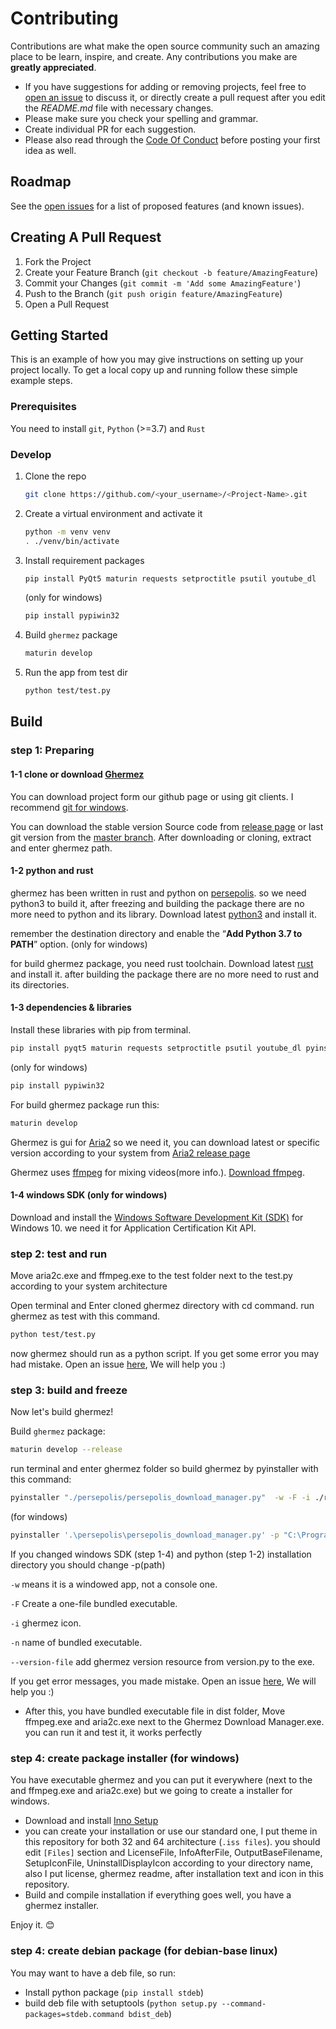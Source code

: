# Contributing

Contributions are what make the open source community such an amazing place to be learn, inspire, and create. Any contributions you make are **greatly appreciated**.

- If you have suggestions for adding or removing projects, feel free to [open an issue](https://github.com/IamRezaMousavi/ghermez/issues/new) to discuss it, or directly create a pull request after you edit the _README.md_ file with necessary changes.
- Please make sure you check your spelling and grammar.
- Create individual PR for each suggestion.
- Please also read through the [Code Of Conduct](https://github.com/IamRezaMousavi/ghermez/blob/main/CODE_OF_CONDUCT.md) before posting your first idea as well.

## Roadmap

See the [open issues](https://github.com/IamRezaMousavi/ghermez/issues) for a list of proposed features (and known issues).

## Creating A Pull Request

1. Fork the Project
2. Create your Feature Branch (`git checkout -b feature/AmazingFeature`)
3. Commit your Changes (`git commit -m 'Add some AmazingFeature'`)
4. Push to the Branch (`git push origin feature/AmazingFeature`)
5. Open a Pull Request

## Getting Started

This is an example of how you may give instructions on setting up your project locally.
To get a local copy up and running follow these simple example steps.

### Prerequisites

You need to install `git`, `Python` (>=3.7) and `Rust`

### Develop

1. Clone the repo

   ```sh
   git clone https://github.com/<your_username>/<Project-Name>.git
   ```

2. Create a virtual environment and activate it

   ```sh
   python -m venv venv
   . ./venv/bin/activate
   ```

3. Install requirement packages

   ```sh
   pip install PyQt5 maturin requests setproctitle psutil youtube_dl
   ```

   (only for windows)

   ```sh
   pip install pypiwin32
   ```

4. Build `ghermez` package

   ```sh
   maturin develop
   ```

5. Run the app from test dir

   ```sh
   python test/test.py
   ```

## Build

### step 1: Preparing

#### 1-1 clone or download [Ghermez](https://github.com/IamRezaMousavi/ghermez)

You can download project form our github page or using git clients. I recommend [git for windows](https://git-scm.com/download/win).

You can download the stable version Source code from [release page](https://github.com/IamRezaMousavi/ghermez/releases) or last git version from the [master branch](https://github.com/IamRezaMousavi/ghermez/archive/master.zip). After downloading or cloning, extract and enter ghermez path.

#### 1-2 python and rust

ghermez has been written in rust and python on [persepolis](https://github.com/persepolisdm/persepolis). so we need python3 to build it, after freezing and building the package there are no more need to python and its library. Download latest [python3](https://www.python.org/downloads/) and install it.

remember the destination directory and enable the “**Add Python 3.7 to PATH**” option. (only for windows)

for build ghermez package, you need rust toolchain. Download latest [rust](https://www.rust-lang.org/tools/install) and install it. after building the package there are no more need to rust and its directories.

#### 1-3 dependencies & libraries

Install these libraries with pip from terminal.

```sh
pip install pyqt5 maturin requests setproctitle psutil youtube_dl pyinstaller
```

(only for windows)

```sh
pip install pypiwin32
```

For build ghermez package run this:

```sh
maturin develop
```

Ghermez is gui for [Aria2](https://aria2.github.io/) so we need it, you can download latest or specific version according to your system from [Aria2 release page](https://github.com/aria2/aria2/releases/)

Ghermez uses [ffmpeg](https://www.ffmpeg.org/) for mixing videos(more info.). [Download ffmpeg](https://ffmpeg.zeranoe.com/builds/).

#### 1-4 windows SDK (only for windows)

Download and install the [Windows Software Development Kit (SDK)](https://developer.microsoft.com/en-us/windows/downloads/windows-10-sdk) for Windows 10. we need it for Application Certification Kit API.

### step 2: test and run

Move aria2c.exe and ffmpeg.exe to the test folder next to the test.py according to your system architecture

Open terminal and Enter cloned ghermez directory with cd command. run ghermez as test with this command.

```sh
python test/test.py
```

now ghermez should run as a python script. If you get some error you may had mistake. Open an issue [here](https://github.com/IamRezaMousavi/ghermez/issues), We will help you :)

### step 3: build and freeze

Now let's build ghermez!

Build `ghermez` package:

```sh
maturin develop --release
```

run terminal and enter ghermez folder so build ghermez by pyinstaller with this command:

```sh
pyinstaller "./persepolis/persepolis_download_manager.py"  -w -F -i ./resources/ghermez.ico -n "GhermezDownloadManager" --version-file version.py
```

(for windows)

```sh
pyinstaller '.\persepolis\persepolis_download_manager.py' -p "C:\Program Files (x86)\Windows Kits\10\Redist\ucrt\DLLs\x64" -p C:\python35\Lib\site-packages\PyQt5\Qt\bin\ -w -F -i ./resources/ghermez.ico -n "GhermezDownloadManager" --version-file version.py
```

If you changed windows SDK (step 1-4) and python (step 1-2) installation directory you should change -p(path)

`-w` means it is a windowed app, not a console one.

`-F` Create a one-file bundled executable.

`-i` ghermez icon.

`-n` name of bundled executable.

`--version-file` add ghermez version resource from version.py to the exe.

If you get error messages, you made mistake. Open an issue [here](https://github.com/IamRezaMousavi/ghermez/issues), We will help you :)

- After this, you have bundled executable file in dist folder, Move ffmpeg.exe and aria2c.exe next to the Ghermez Download Manager.exe. you can run it and test it, it works perfectly

### step 4: create package installer (for windows)

You have executable ghermez and you can put it everywhere (next to the and ffmpeg.exe and aria2c.exe) but we going to create a installer for windows.

- Download and install [Inno Setup](http://www.jrsoftware.org/isdl.php)
- you can create your installation or use our standard one, I put theme in this repository for both 32 and 64 architecture (`.iss files`). you should edit `[Files]` section and LicenseFile, InfoAfterFile, OutputBaseFilename, SetupIconFile, UninstallDisplayIcon according to your directory name, also I put license, ghermez readme, after installation text and icon in this repository.
- Build and compile installation if everything goes well, you have a ghermez installer.

Enjoy it. 😊

### step 4: create debian package (for debian-base linux)

You may want to have a deb file, so run:

- Install python package (`pip install stdeb`)
- build deb file with setuptools (`python setup.py --command-packages=stdeb.command bdist_deb`)
